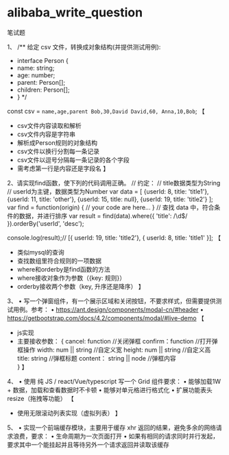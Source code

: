 # alibaba_write_question
笔试题

1、
/** 给定 csv 文件，转换成对象结构(并提供测试用例):
* interface Person {
*   name: string;
*   age: number;
*   parent: Person[];
*   children: Person[];
* }
*/

const csv = `
name,age,parent
Bob,30,David
David,60,
Anna,10,Bob
`;
【
* csv文件内容读取和解析
* csv文件内容是字符串
* 解析成Person规则的对象结构
* csv文件以换行分割每一条记录
* csv文件以逗号分隔每一条记录的各个字段
* 需考虑第一行是内容还是字段名
】



2、请实现find函数，使下列的代码调用正确。
// 约定：
// title数据类型为String
// userId为主键，数据类型为Number
var data = [
  {userId: 8,  title: 'title1'},
  {userId: 11, title: 'other'},
  {userId: 15, title: null},
  {userId: 19, title: 'title2'}
];
var find = function(origin) {
  // your code are here...
}
// 查找 data 中，符合条件的数据，并进行排序
var result = find(data).where({
  'title': /\d$/
}).orderBy('userId', 'desc');

console.log(result);// [{ userId: 19, title: 'title2'}, { userId: 8, title: 'title1' }];
【
* 类似mysql的查询
* 查找数组里符合规则的一项数据
* where和orderby是find函数的方法
* where接收对象作为参数（{key: 规则}）
* orderby接收两个参数（key, 升序还是降序）
】




3、
•  写一个弹窗组件，有一个展示区域和关闭按钮，不要求样式，但需要提供测试用例。参考：
• https://ant.design/components/modal-cn/#header
• https://getbootstrap.com/docs/4.2/components/modal/#live-demo
【
* js实现
* 主要接收参数：
{
	cancel: function //关闭弹框
	confirm：function //打开弹框操作
	width: num || string //自定义宽
	height: num || string //自定义高
	title: string //弹框标题
	content： string || node //弹框内容	
}
】




4、
• 使用 纯 JS / react/Vue/typescript 写一个 Grid 组件要求：
• 能够加载1W + 数据，加载和查看数据时不卡顿
• 能够对单元格进行格式化
• 扩展功能表头resize（拖拽等功能）
【
* 使用无限滚动列表实现（虚拟列表）
】




5、
• 实现一个前端缓存模块，主要用于缓存 xhr 返回的结果，避免多余的网络请求浪费，要求：
• 生命周期为一次页面打开
• 如果有相同的请求同时并行发起，要求其中一个能挂起并且等待另外一个请求返回并读取该缓存





